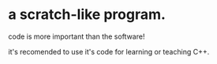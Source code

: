 # a scratch-like program.
code is more important than the software!

it's recomended to use it's code for learning or teaching C++.
